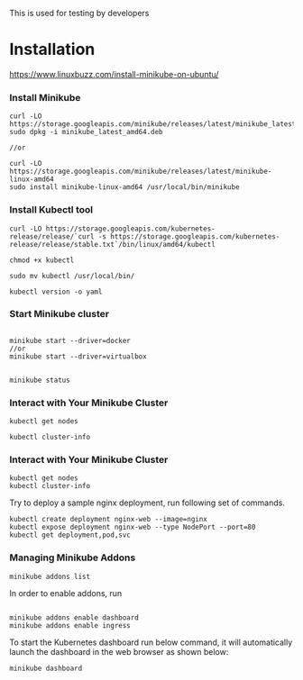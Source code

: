 This is used for testing by developers

# Installation

https://www.linuxbuzz.com/install-minikube-on-ubuntu/

### Install Minikube

```
curl -LO https://storage.googleapis.com/minikube/releases/latest/minikube_latest_amd64.deb
sudo dpkg -i minikube_latest_amd64.deb

//or

curl -LO https://storage.googleapis.com/minikube/releases/latest/minikube-linux-amd64
sudo install minikube-linux-amd64 /usr/local/bin/minikube
```

### Install Kubectl tool

```
curl -LO https://storage.googleapis.com/kubernetes-release/release/`curl -s https://storage.googleapis.com/kubernetes-release/release/stable.txt`/bin/linux/amd64/kubectl

```

```
chmod +x kubectl

sudo mv kubectl /usr/local/bin/
```

```
kubectl version -o yaml
```

### Start Minikube cluster

```

minikube start --driver=docker
//or
minikube start --driver=virtualbox


```

```
minikube status
```

### Interact with Your Minikube Cluster

```
kubectl get nodes

kubectl cluster-info

```

### Interact with Your Minikube Cluster

```
kubectl get nodes
kubectl cluster-info

```

Try to deploy a sample nginx deployment, run following set of commands.

```
kubectl create deployment nginx-web --image=nginx
kubectl expose deployment nginx-web --type NodePort --port=80
kubectl get deployment,pod,svc

```

### Managing Minikube Addons

```
minikube addons list

```

In order to enable addons, run

```

minikube addons enable dashboard
minikube addons enable ingress

```

To start the Kubernetes dashboard run below command, it will automatically launch the dashboard in the web browser as shown below:

```
minikube dashboard
```
